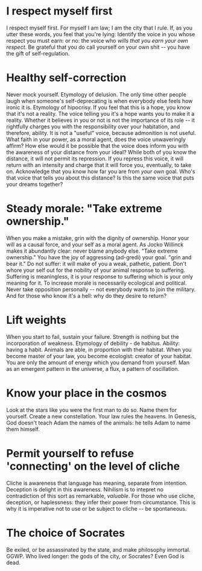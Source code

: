 # I respect myself first
I respect myself first. For myself I am law; I am the city that I rule. If, as you utter these words, you feel that you're lying: Identify the voice in you whose respect you must earn: or no: the voice who *wills that you earn your own respect*. Be grateful that you do call yourself on your own shit -- you have the gift of self-regulation. 

# Healthy self-correction
Never mock yourself. Etymology of delusion. The only time other people laugh when someone's self-deprecating is when everybody else feels how ironic it is. Etymology of hipocrisy. If you feel that this is a hope, you know that it's not a reality. The voice telling you it's a hope wants you to make it a reality. Whether it believes in you or not is not the importance of its role -- it rightfully charges you with the responsibility over your habitation, and therefore, ability. It is not a "useful" voice, because admonition is not useful. What faith in your power, as a moral agent, does the voice unwaveringly affirm? How else would it be possible that the voice does inform you with the awareness of your distance from your ideal? While both of you know the distance, it will not permit its repression. If you repress this voice, it will return with an intensity and charge that it will force you, eventually, to take on. Acknowledge that you know how far you are from *your own* goal. Who's that voice that tells you about this distance? Is this the same voice that puts your dreams together?

# Steady morale: "Take extreme ownership."
When you make a mistake, grin with the dignity of ownership. Honor your will as a causal force, and your self as a moral agent. As Jocko Willinck makes it abundantly clear: never blame anybody else. "Take extreme ownership." You have the joy of aggressing (ad-gredi) your goal.  "grin and bear it." Do not suffer: it will make of you a weak, pathetic, patient. Don't whore your self out for the nobility of your animal response to suffering. Suffering is meaningless, it is your response to suffering which is your only meaning for it. To increase morale is necessarily ecological and political. Never take opposition personally -- not everybody wants to join the military. And for those who know it's a hell: why do they desire to return?

# Lift weights
When you start to fail, sustain your failure. Strength is nothing but the incorporation of weakness. Etymology of debility - de habitus. Ability: having a habit. Animals are able, in proportion with their habitat. When you become master of your law, you become ecologist: creator of your habitat. You are only the amount of energy which you demand from yourself. Man as an emergent pattern in the universe, a flux, a pattern of oscillation. 

# Know your place in the cosmos
Look at the stars like you were the first man to do so. Name them for yourself. Create a new constellation. Your law rules the heavens. In Genesis, God doesn't teach Adam the names of the animals: he tells Adam to name them himself.

# Permit yourself to refuse 'connecting' on the level of cliche
Cliche is awareness that language has meaning, separate from intention. Deception is delight in this awareness. Nihilism is to intepret no contradiction of this sort as remarkable, *valuable*. For those who use cliche, deception, or haplessness: they infer their power from circumstance. This is why it is imperative not to use or be subject to cliche -- be spontaneous. 

# The choice of Socrates
Be exiled, or be assassinated by the state, and make philosophy immortal. GGWP. Who lived longer: the gods of the city, or Socrates? Even God is dead. 
